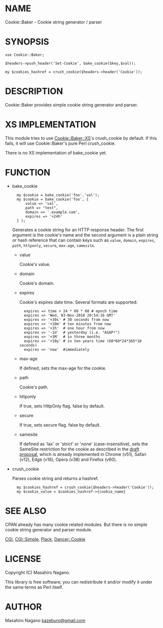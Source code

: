 # NAME

Cookie::Baker - Cookie string generator / parser

# SYNOPSIS

    use Cookie::Baker;

    $headers->push_header('Set-Cookie', bake_cookie($key,$val));

    my $cookies_hashref = crush_cookie($headers->header('Cookie'));

# DESCRIPTION

Cookie::Baker provides simple cookie string generator and parser.

# XS IMPLEMENTATION

This module tries to use [Cookie::Baker::XS](https://metacpan.org/pod/Cookie::Baker::XS)'s crush\_cookie by default.
If this fails, it will use Cookie::Baker's pure Perl crush\_cookie.

There is no XS implementation of bake\_cookie yet.

# FUNCTION

- bake\_cookie

        my $cookie = bake_cookie('foo','val');
        my $cookie = bake_cookie('foo', {
            value => 'val',
            path => "test",
            domain => '.example.com',
            expires => '+24h'
        } );

    Generates a cookie string for an HTTP response header.
    The first argument is the cookie's name and the second argument is a plain string or hash reference that
    can contain keys such as `value`, `domain`, `expires`, `path`, `httponly`, `secure`,
    `max-age`, `samesite`.

    - value

        Cookie's value.

    - domain

        Cookie's domain.

    - expires

        Cookie's expires date time. Several formats are supported:

            expires => time + 24 * 60 * 60 # epoch time
            expires => 'Wed, 03-Nov-2010 20:54:16 GMT'
            expires => '+30s' # 30 seconds from now
            expires => '+10m' # ten minutes from now
            expires => '+1h'  # one hour from now
            expires => '-1d'  # yesterday (i.e. "ASAP!")
            expires => '+3M'  # in three months
            expires => '+10y' # in ten years time (60*60*24*365*10 seconds)
            expires => 'now'  #immediately

    - max-age

        If defined, sets the max-age for the cookie.

    - path

        Cookie's path.

    - httponly

        If true, sets HttpOnly flag. false by default.

    - secure

        If true, sets secure flag. false by default.

    - samesite

        If defined as 'lax' or 'strict' or 'none' (case-insensitive), sets the SameSite restriction for the cookie as described in the
        [draft proposal](https://tools.ietf.org/html/draft-west-first-party-cookies-07), which is already implemented in
        Chrome (v51), Safari (v12), Edge (v16),  Opera (v38) and Firefox (v60).

- crush\_cookie

    Parses cookie string and returns a hashref.

        my $cookies_hashref = crush_cookie($headers->header('Cookie'));
        my $cookie_value = $cookies_hashref->{cookie_name}

# SEE ALSO

CPAN already has many cookie related modules. But there is no simple cookie string generator and parser module.

[CGI](https://metacpan.org/pod/CGI), [CGI::Simple](https://metacpan.org/pod/CGI::Simple), [Plack](https://metacpan.org/pod/Plack), [Dancer::Cookie](https://metacpan.org/pod/Dancer::Cookie)

# LICENSE

Copyright (C) Masahiro Nagano.

This library is free software; you can redistribute it and/or modify
it under the same terms as Perl itself.

# AUTHOR

Masahiro Nagano <kazeburo@gmail.com>
